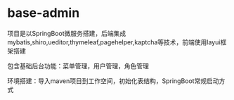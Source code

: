 # base-admin
项目是以SpringBoot微服务搭建，后端集成mybatis,shiro,ueditor,thymeleaf,pagehelper,kaptcha等技术，前端使用layui框架搭建

包含基础后台功能：菜单管理，用户管理，角色管理

环境搭建：导入maven项目到工作空间，初始化表结构，SpringBoot常规启动方式
